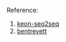 Reference:
1. [keon-seq2seq](https://github.com/keon/seq2seq)
2. [bentrevett](https://github.com/bentrevett/pytorch-seq2seq)